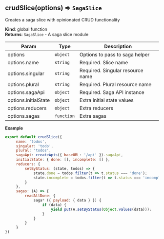 <a name="crudSlice"></a>

## crudSlice(options) ⇒ <code>SagaSlice</code>
Creates a saga slice with opinionated CRUD functionality

**Kind**: global function  
**Returns**: <code>SagaSlice</code> - A saga slice module  

| Param | Type | Description |
| --- | --- | --- |
| options | <code>object</code> | Options to pass to saga helper |
| options.name | <code>string</code> | Required. Slice name |
| options.singular | <code>string</code> | Required. Singular resource name |
| options.plural | <code>string</code> | Required. Plural resource name |
| options.sagaApi | <code>object</code> | Required. Saga API instance |
| options.initialState | <code>object</code> | Extra initial state values |
| options.reducers | <code>object</code> | Extra reducers |
| options.sagas | <code>function</code> | Extra sagas |

**Example**  
```js
export default crudSlice({
     name: 'todos',
     singular: 'todo',
     plural: 'todos',
     sagaApi: createApis({ baseURL: '/api' }).sagaApi,
     initialState: { done: [], incomplete: [] },
     reducers: {
         setByStatus: (state, todos) => {
             state.done = todos.filter(t => t.status === 'done');
             state.incomplete = todos.filter(t => t.status === 'incomplete');
         }
     },
     sagas: (A) => {
         readAllDone: {
             saga* ({ payload: { data } }) {
                 if (data) {
                     yield put(A.setByStatus(Object.values(data)));
                 }
             }
         }
     }
})
```
